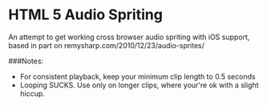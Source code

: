 HTML 5 Audio Spriting
=====================
An attempt to get working cross browser audio spriting with iOS support, based in part on remysharp.com/2010/12/23/audio-sprites/

###Notes:
* For consistent playback, keep your minimum clip length to 0.5 seconds
* Looping SUCKS. Use only on longer clips, where your're ok with a slight hiccup.